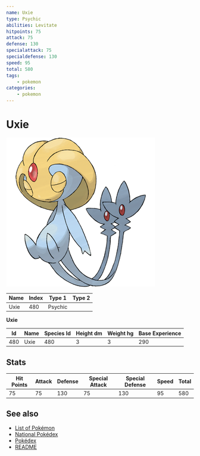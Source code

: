 ```yaml
---
name: Uxie
type: Psychic
abilities: Levitate
hitpoints: 75
attack: 75
defense: 130
specialattack: 75
specialdefense: 130
speed: 95
total: 580
tags:
    - pokemon
categories:
    - pokemon
---
```


# Uxie


![Uxie](images/480.png)

| **Name** | **Index** | **Type 1** | **Type 2** |
|----|----|----|----|
| Uxie | 480 | Psychic  |  |

**Uxie** 




| **Id** | **Name** | **Species Id** | **Height dm** | **Weight hg** | **Base Experience** |
|--------|----------|----------------|------------|------------|---------------------|
| 480 | Uxie | 480 | 3 | 3 | 290 |



## Stats

| **Hit Points** | **Attack** | **Defense** | **Special Attack** | **Special Defense** | **Speed** | **Total** |
|----------------|------------|-------------|--------------------|---------------------|-----------|-----------|
| 75 | 75 | 130 | 75 | 130 | 95 | 580 |

## See also

- [List of Pokémon](../pokemon.md)
- [National Pokédex](../national_pokedex.md)
- [Pokédex](../pokedex.md)
- [README](../README.md)
